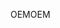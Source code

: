 <span data-ttu-id="ba004-101">OEM</span><span class="sxs-lookup"><span data-stu-id="ba004-101">OEM</span></span>
